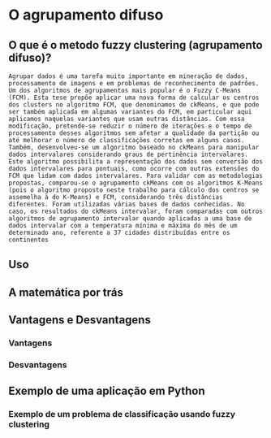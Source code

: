 # O agrupamento difuso

## O que é o metodo fuzzy clustering (agrupamento difuso)?

    Agrupar dados é uma tarefa muito importante em mineração de dados, processamento de imagens e em problemas de reconhecimento de padrões. Um dos algoritmos de agrupamentos mais popular é o Fuzzy C-Means (FCM). Esta tese propõe aplicar uma nova forma de calcular os centros dos clusters no algoritmo FCM, que denominamos de ckMeans, e que pode ser também aplicada em algumas variantes do FCM, em particular aqui aplicamos naquelas variantes que usam outras distâncias. Com essa modificação, pretende-se reduzir o número de iterações e o tempo de processamento desses algoritmos sem afetar a qualidade da partição ou até melhorar o número de classificações corretas em alguns casos. Também, desenvolveu-se um algoritmo baseado no ckMeans para manipular dados intervalares considerando graus de pertinência intervalares. Este algoritmo possibilita a representação dos dados sem conversão dos dados intervalares para pontuais, como ocorre com outras extensões do FCM que lidam com dados intervalares. Para validar com as metodologias propostas, comparou-se o agrupamento ckMeans com os algoritmos K-Means (pois o algoritmo proposto neste trabalho para cálculo dos centros se assemelha à do K-Means) e FCM, considerando três distâncias diferentes. Foram utilizadas várias bases de dados conhecidas. No caso, os resultados do ckMeans intervalar, foram comparadas com outros algoritmos de agrupamento intervalar quando aplicadas a uma base de dados intervalar com a temperatura mínima e máxima do mês de um determinado ano, referente a 37 cidades distribuídas entre os continentes

## Uso

## A matemática por trás

## Vantagens e Desvantagens

### Vantagens

### Desvantagens

## Exemplo de uma aplicação em Python

### Exemplo de um problema de classificação usando fuzzy clustering

```Python

```
